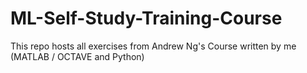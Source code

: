 # ML-Self-Study-Training-Course
This repo hosts all exercises from Andrew Ng's Course written by me (MATLAB / OCTAVE and Python)
